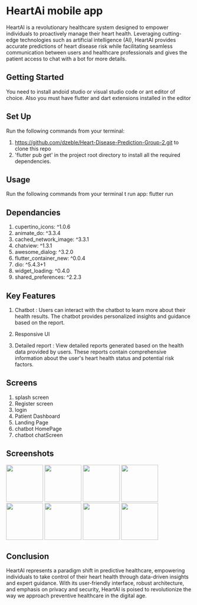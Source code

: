 # HeartAi mobile app

HeartAI is a revolutionary healthcare system designed to empower individuals to proactively manage their heart health. Leveraging cutting-edge technologies such as artificial intelligence (AI), HeartAI provides accurate predictions of heart disease risk while facilitating seamless communication between users and healthcare professionals and gives the patient access to chat with a bot for more details.

## Getting Started

You need to install andoid studio or visual studio code or ant editor of choice.
Also you must have flutter and dart extensions installed in the editor

## Set Up

Run the following commands from your terminal:

1. https://github.com/dzeble/Heart-Disease-Prediction-Group-2.git to clone this repo
2. 'flutter pub get' in the project root directory to install all the required dependencies.

## Usage

Run the following commands from your terminal t run app:
flutter run

## Dependancies
1. cupertino_icons: ^1.0.6
2. animate_do: ^3.3.4
3. cached_network_image: ^3.3.1
4. chatview: ^1.3.1
5. awesome_dialog: ^3.2.0
6. flutter_container_new: ^0.0.4
7. dio: ^5.4.3+1
8. widget_loading: ^0.4.0
9. shared_preferences: ^2.2.3

## Key Features
1. Chatbot :
   Users can interact with the chatbot to learn more about their health results.      The chatbot provides personalized insights and guidance based on the report.
   
3. Responsive UI
   
4. Detailed report :
   View detailed reports generated based on the health data provided by users.       These reports contain comprehensive information about the user's heart health       status and potential risk factors.

## Screens
1. splash screen
2. Register screen
3. login
4. Patient Dashboard
5. Landing Page
6. chatbot HomePage
7. chatbot chatScreen

## Screenshots

<img src="https://github.com/dzeble/Heart-Disease-Prediction-Group-2/assets/83512618/4dcf47fb-8b27-45db-954b-2fb3b1ff9a1b" width="100" heigth="200">

<img src="https://github.com/dzeble/Heart-Disease-Prediction-Group-2/assets/83512618/04fc01e4-40ec-4d99-b8ae-45c6e10d5727" width="100" heigth="200">

<img src="https://github.com/dzeble/Heart-Disease-Prediction-Group-2/assets/83512618/2bd5a1e9-1fd5-4f1c-9e3d-113fb99adaf4" width="100" heigth="200">

<img src="https://github.com/dzeble/Heart-Disease-Prediction-Group-2/assets/83512618/46f69f06-ea1f-4458-adbf-b08290d17a43" width="100" heigth="200">

<img src="https://github.com/dzeble/Heart-Disease-Prediction-Group-2/assets/83512618/c3dbeb1e-b604-4f33-93a3-1a0547ebf00c" width="100" heigth="200">

<img src="https://github.com/dzeble/Heart-Disease-Prediction-Group-2/assets/83512618/39b76901-558e-4728-8646-2c23f7912c61" width="100" heigth="200">

<img src="https://github.com/dzeble/Heart-Disease-Prediction-Group-2/assets/83512618/06fb1b4b-eff4-4f18-9e28-63da8609f75d" width="100" heigth="200">

<img src="https://github.com/dzeble/Heart-Disease-Prediction-Group-2/assets/83512618/37e68684-458e-43ac-be86-5088441221b7" width="100" heigth="200">


## Conclusion

HeartAI represents a paradigm shift in predictive healthcare, empowering individuals to take control of their heart health through data-driven insights and expert guidance. With its user-friendly interface, robust architecture, and emphasis on privacy and security, HeartAI is poised to revolutionize the way we approach preventive healthcare in the digital age.

